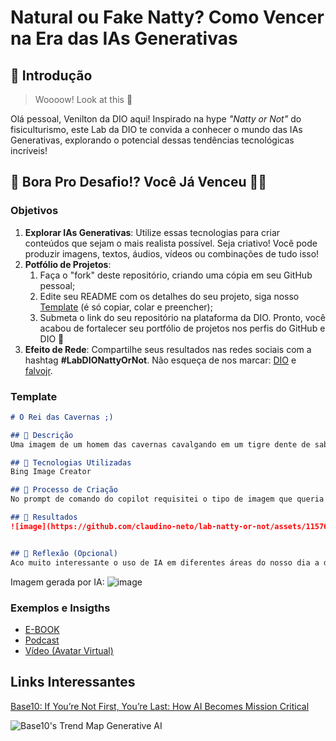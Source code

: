 # Natural ou Fake Natty? Como Vencer na Era das IAs Generativas

## 🚀 Introdução

> Woooow! Look at this 👀

Olá pessoal, Venilton da DIO aqui! Inspirado na hype _"Natty or Not"_ do fisiculturismo, este Lab da DIO te convida a conhecer o mundo das IAs Generativas, explorando o potencial dessas tendências tecnológicas incríveis!

## 🎯 Bora Pro Desafio!? Você Já Venceu 💪🤓

### Objetivos

1. **Explorar IAs Generativas**: Utilize essas tecnologias para criar conteúdos que sejam o mais realista possível. Seja criativo! Você pode produzir imagens, textos, áudios, vídeos ou combinações de tudo isso!
1. **Potfólio de Projetos**:
    1. Faça o "fork" deste repositório, criando uma cópia em seu GitHub pessoal;
    2. Edite seu README com os detalhes do seu projeto, siga nosso [Template](#template) (é só copiar, colar e preencher);
    3. Submeta o link do seu repositório na plataforma da DIO. Pronto, você acabou de fortalecer seu portfólio de projetos nos perfis do GitHub e DIO 🚀
1. **Efeito de Rede**: Compartilhe seus resultados nas redes sociais com a hashtag **#LabDIONattyOrNot**. Não esqueça de nos marcar: [DIO](https://www.linkedin.com/school/dio-makethechange) e [falvojr](https://www.linkedin.com/in/falvojr).

### Template

```markdown
# O Rei das Cavernas ;)

## 📒 Descrição
Uma imagem de um homem das cavernas cavalgando em um tigre dente de sabre

## 🤖 Tecnologias Utilizadas
Bing Image Creator

## 🧐 Processo de Criação
No prompt de comando do copilot requisitei o tipo de imagem que queria e através disto ele gerou as imagens

## 🚀 Resultados
![image](https://github.com/claudino-neto/lab-natty-or-not/assets/115763601/3a06ac4b-acc5-46a4-af07-ecd2b4e8fde0)


## 💭 Reflexão (Opcional)
Aco muito interessante o uso de IA em diferentes áreas do nosso dia a dia.
```
Imagem gerada por IA:
![image](https://github.com/claudino-neto/lab-natty-or-not/assets/115763601/3a06ac4b-acc5-46a4-af07-ecd2b4e8fde0)
### Exemplos e Insigths

- [E-BOOK](/exemplos/E-BOOK.md)
- [Podcast](/exemplos/PODCAST.md)
- [Vídeo (Avatar Virtual)](/exemplos/VIDEO.md)

## Links Interessantes

[Base10: If You’re Not First, You’re Last: How AI Becomes Mission Critical](https://base10.vc/post/generative-ai-mission-critical/)

![Base10's Trend Map Generative AI](https://github.com/digitalinnovationone/lab-natty-or-not/assets/730492/f4df26e8-f8f7-4419-8252-c69d73ea930c)
